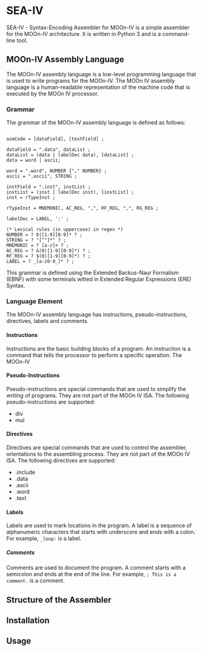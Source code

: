 # SEA-IV

SEA-IV - Syntax-Encoding Assembler for MOOn-IV is a simple assembler for the MOOn-IV architecture. It is written in Python 3 and is a command-line tool.

## MOOn-IV Assembly Language

The MOOn-IV assembly language is a low-level programming language that is used to write programs for the MOOn-IV. The MOOn IV assembly language is a human-readable representation of the machine code that is executed by the MOOn IV processor.

### Grammar

The grammar of the MOOn-IV assembly language is defined as follows:

```EBNF

asmCode = [dataField], [textField] ;

dataField = ".data", dataList ;
dataList = (data | labelDec data), [dataList] ;
data = word | ascii;

word = ".word", NUMBER {"," NUMBER} ;
ascii = ".ascii", STRING ;

instField = ".inst", instList ;
instList = (inst | labelDec inst), [instList] ;
inst = rTypeInst ;

rTypeInst = MNEMONIC, AC_REG, ",", RF_REG, ",", RG_REG ;

labelDec = LABEL, ':' ;

(* Lexical rules (in uppercase) in regex *)
NUMBER = ? 0|[1-9][0-9]* ? ;
STRING = ? "[^"]*" ? ;
MNEMONIC = ? [a-z]+ ? ;
AC_REG = ? &(0|[1-9][0-9]*) ? ;
RF_REG = ? $(0|[1-9][0-9]*) ? ;
LABEL = ? _[a-z0-9_]* ? ;

```

This grammar is defined using the Extended Backus-Naur Formalism (EBNF) with some terminals witted in Extended Regular Expressions (ERE) Syntax.

### Language Element

The MOOn-IV assembly language has instructions, pseudo-instructions, directives, labels and comments.

#### Instructions

Instructions are the basic building blocks of a program. An instruction is a command that tells the processor to perform a specific operation. The MOOn-IV

#### Pseudo-Instructions

Pseudo-instructions are special commands that are used to simplify the writing of programs. They are not part of the MOOn IV ISA. The following pseudo-instructions are supported:

- div
- mul

#### Directives

Directives are special commands that are used to control the assembler, orientations to the assembling process. They are not part of the MOOn IV ISA. The following directives are supported:

- .include
- .data
- .ascii
- .word
- .text

#### Labels

Labels are used to mark locations in the program. A label is a sequence of alphanumeric characters that starts with underscore and ends with a colon. For example, `_loop:` is a label.

##### Comments

Comments are used to document the program. A comment starts with a semicolon and ends at the end of the line. For example, `; This is a comment.` is a comment.

<!-- todo: complete -->
## Structure of the Assembler

## Installation

## Usage
